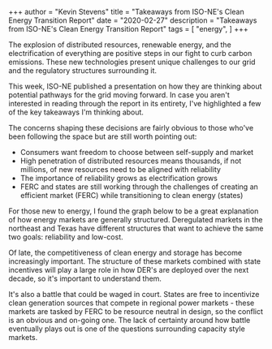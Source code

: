 
+++
author = "Kevin Stevens"
title = "Takeaways from ISO-NE's Clean Energy Transition Report"
date = "2020-02-27"
description = "Takeaways from ISO-NE's Clean Energy Transition Report"
tags = [
    "energy",
]
+++

The explosion of distributed resources, renewable energy, and the electrification of everything are positive steps in our fight to curb carbon emissions. These new technologies present unique challenges to our grid and the regulatory structures surrounding it. 

<!--more-->

This week, ISO-NE published a presentation on how they are thinking about potential pathways for the grid moving forward. In case you aren't interested in reading through the report in its entirety, I've highlighted a few of the key takeaways I'm thinking about.
‍

The concerns shaping these decisions are fairly obvious to those who've been following the space but are still worth pointing out:

- Consumers want freedom to choose between self-supply and market
- High penetration of distributed resources means thousands, if not millions, of new resources need to be aligned with reliability
- The importance of reliability grows as electrification grows
- FERC and states are still working through the challenges of creating an efficient market (FERC) while transitioning to clean energy (states)


For those new to energy, I found the graph below to be a great explanation of how energy markets are generally structured. Deregulated markets in the northeast and Texas have different structures that want to achieve the same two goals: reliability and low-cost.

Of late, the competitiveness of clean energy and storage has become increasingly important. The structure of these markets combined with state incentives will play a large role in how DER's are deployed over the next decade, so it's important to understand them.

It's also a battle that could be waged in court. States are free to incentivize clean generation sources that compete in regional power markets - these markets are tasked by FERC to be resource neutral in design, so the conflict is an obvious and on-going one. The lack of certainty around how battle eventually plays out is one of the questions surrounding capacity style markets.